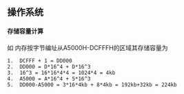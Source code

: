 ## 操作系统


#### 存储容量计算

如 内存按字节编址从A5000H-DCFFFH的区域其存储容量为
```
1.  DCFFF + 1 = DD000 
2.  DD000 = D*16^4 + D*16^3 
3.  16^3 = 16*16*4*4 = 1024*4 = 4kb
4.  A5000 = A*16^4 + 5*16^3 
5.  DD000-A5000 = 3*16*4kb + 8*4kb = 192kb+32kb = 224kb


```